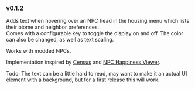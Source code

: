 ### v0.1.2
Adds text when hovering over an NPC head in the housing menu which lists their biome and neighbor preferences.  
Comes with a configurable key to toggle the display on and off.
The color can also be changed, as well as text scaling.

Works with modded NPCs.

Implementation inspired by [Census](https://github.com/JavidPack/Census) and [NPC Happiness Viewer](https://steamcommunity.com/sharedfiles/filedetails/?id=2857866907).

Todo: The text can be a little hard to read, may want to make it an actual UI element with a background, but for a first release this will work.
